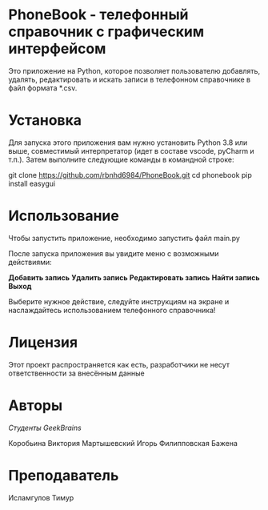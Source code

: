 # PhoneBook - телефонный справочник с графическим интерфейсом

Это приложение на Python, которое позволяет пользователю добавлять, удалять, редактировать и искать записи в телефонном справочнике в файл формата *.csv.

# Установка
Для запуска этого приложения вам нужно установить Python 3.8 или выше, совместимый интерпретатор (идет в составе vscode, pyCharm и т.п.). Затем выполните следующие команды в командной строке:

git clone https://github.com/rbnhd6984/PhoneBook.git
cd phonebook
pip install easygui

# Использование
Чтобы запустить приложение, необходимо запустить файл main.py

После запуска приложения вы увидите меню с возможными действиями:

__Добавить запись__
__Удалить запись__
__Редактировать запись__
__Найти запись__
__Выход__

Выберите нужное действие, следуйте инструкциям на экране и наслаждайтесь использованием телефонного справочника!

# Лицензия
Этот проект распространяется как есть, разработчики не несут ответственности за внесённым данные

# Авторы

_Студенты GeekBrains_

Коробьина Виктория
Мартышевский Игорь
Филипповская Бажена

# Преподаватель
Исламгулов Тимур
